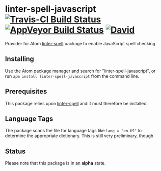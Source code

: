 # linter-spell-javascript [![Travis-CI Build Status](https://img.shields.io/travis/yitzchak/linter-spell-javascript/master.svg?label=Linux/OSX%20build)](https://travis-ci.org/yitzchak/linter-spell-javascript) [![AppVeyor Build Status](https://img.shields.io/appveyor/ci/yitzchak/linter-spell-javascript/master.svg?label=Windows%20build)](https://ci.appveyor.com/project/yitzchak/linter-spell-javascript) [![David](https://img.shields.io/david/yitzchak/linter-spell-javascript.svg)](https://david-dm.org/yitzchak/linter-spell-javascript)

Provider for Atom [linter-spell](https://atom.io/packages/linter-spell) package
to enable JavaScript spell checking.

## Installing

Use the Atom package manager and search for "linter-spell-javascript", or run
`apm install linter-spell-javascript` from the command line.

## Prerequisites

This package relies upon [linter-spell](https://atom.io/packages/linter-spell)
and it must therefore be installed.

## Language Tags

The package scans the file for language tags like `lang = "en_US"` to
determine the appropriate dictionary. This is still very preliminary, though.

## Status

Please note that this package is in an **alpha** state.

